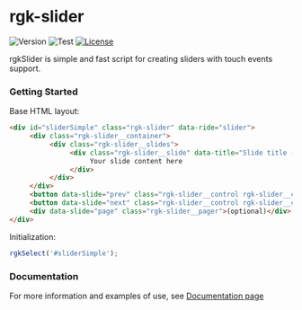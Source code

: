 # rgk-slider

![Version](https://img.shields.io/badge/version-v1.6-orange.svg)
![Test](https://img.shields.io/badge/test-passing-green)
[![License](http://img.shields.io/:license-mit-blue.svg)](http://badges.mit-license.org)

rgkSlider is simple and fast script for creating sliders with touch events support.

### Getting Started

Base HTML layout:
```html
<div id="sliderSimple" class="rgk-slider" data-ride="slider">
     <div class="rgk-slider__container">
          <div class="rgk-slider__slides">
               <div class="rgk-slider__slide" data-title="Slide title (optional)">
                    Your slide content here
               </div>
          </div>
     </div>
     <button data-slide="prev" class="rgk-slider__control rgk-slider__control--prev" title="Prev slide" type="button">Prev slide (optional)</button>
     <button data-slide="next" class="rgk-slider__control rgk-slider__control--next" title="Next slide" type="button">Next slide (optional)</button>
     <div data-slide="page" class="rgk-slider__pager">(optional)</div>
</div>
```
Initialization:
```javascript
rgkSelect('#sliderSimple');
```

### Documentation

For more information and examples of use, see [Documentation page](https://irgik.github.io/rgk-slider/)